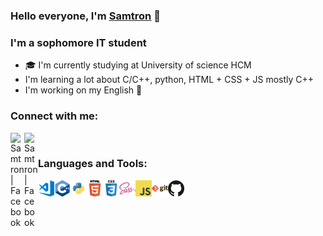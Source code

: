 ### Hello everyone, I'm [Samtron][facebook] 👋

### I'm a sophomore IT student
- 🎓 I'm currently studying at University of science HCM
- I'm learning a lot about C/C++, python, HTML + CSS + JS mostly C++
- I'm working on my English 🤣



### Connect with me:

[<img align="left" alt="Samtron | Facebook" width="22px" src="https://cdn.jsdelivr.net/npm/simple-icons@v3/icons/facebook.svg" />][facebook]
[<img align="left" alt="Samtron | Facebook" width="22px" src="https://cdn.jsdelivr.net/npm/simple-icons@v3/icons/gmail.svg" />][gmail]

<br/>

### Languages and Tools:

[<img align="left" alt="Visual Studio Code" width="26px" src="https://raw.githubusercontent.com/github/explore/80688e429a7d4ef2fca1e82350fe8e3517d3494d/topics/visual-studio-code/visual-studio-code.png" />][vscode]
[<img align="left" alt="C++" width="26px" src="https://raw.githubusercontent.com/github/explore/80688e429a7d4ef2fca1e82350fe8e3517d3494d/topics/cpp/cpp.png" />][git]
<img align="left" alt="Python" width="26px" src="https://raw.githubusercontent.com/github/explore/80688e429a7d4ef2fca1e82350fe8e3517d3494d/topics/python/python.png" />
[<img align="left" alt="HTML5" width="26px" src="https://raw.githubusercontent.com/github/explore/80688e429a7d4ef2fca1e82350fe8e3517d3494d/topics/html/html.png" />][web]
[<img align="left" alt="CSS3" width="26px" src="https://raw.githubusercontent.com/github/explore/80688e429a7d4ef2fca1e82350fe8e3517d3494d/topics/css/css.png" />][web]
[<img align="left" alt="Sass" width="26px" src="https://raw.githubusercontent.com/github/explore/80688e429a7d4ef2fca1e82350fe8e3517d3494d/topics/sass/sass.png" />][web]
[<img align="left" alt="JavaScript" width="26px" src="https://raw.githubusercontent.com/github/explore/80688e429a7d4ef2fca1e82350fe8e3517d3494d/topics/javascript/javascript.png" />][js]
[<img align="left" alt="Git" width="26px" src="https://raw.githubusercontent.com/github/explore/80688e429a7d4ef2fca1e82350fe8e3517d3494d/topics/git/git.png" />][git]
[<img align="left" alt="GitHub" width="26px" src="https://raw.githubusercontent.com/github/explore/78df643247d429f6cc873026c0622819ad797942/topics/github/github.png" />][git]

<br />
<br />

[facebook]:https://www.facebook.com/nnt.2210/
[gmail]: https://mail.google.com/mail/u/?authuser=tien.nnang@gmail.COM
[git]:https://github.com/Samtron45b
[vscode]:https://code.visualstudio.com/
[web]:https://codepen.io/King_Cobra/pen/xxbaeaX
[c++]:https://github.com/Samtron45b/Project-OOP-T9
[js]:https://github.com/Samtron45b/ocr-khtn